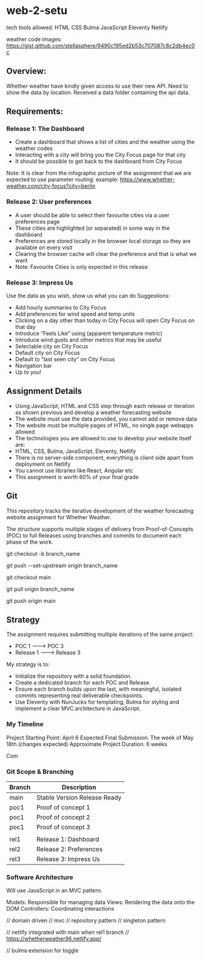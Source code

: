 # web-2-setu

tech tools allowed:
HTML
CSS
Bulma
JavaScript
Eleventy
Netlify

weather code images: https://gist.github.com/stellasphere/9490c195ed2b53c707087c8c2db4ec0c

## Overview:

Whether weather have kindly given access to use their new API.
Need to show the data by location. Received a data folder containing the api data.

## Requirements:

### Release 1: The Dashboard

* Create a dashboard that shows a list of cities and the weather using the weather codes
* Interacting with a city will bring you the City Focus page for that city
* It should be possible to get back to the dashboard from City Focus

Note: It is clear from the infographic picture of the assignment that we are expected to use parameter routing:
example: https://www.whether-weather.com/city-focus?city=berlin

### Release 2: User preferences

* A user should be able to select their favourite cities via a user preferences page
* These cities are highlighted (or separated) in some way in the dashboard
* Preferences are stored locally in the browser local storage so they are available on every visit
* Clearing the browser cache will clear the preference and that is what we want
* Note: Favourite Cities is only expected in this release

### Release 3: Impress Us

Use the data as you wish, show us what you can do
Suggestions:

* Add hourly summaries to City Focus
* Add preferences for wind speed and temp units
* Clicking on a day other than today in City Focus will open City Focus on that day
* Introduce “Feels Like” using (apparent temperature metric)
* Introduce wind gusts and other metrics that may be useful
* Selectable city on City Focus
* Default city on City Focus
* Default to “last seen city” on City Focus
* Navigation bar
* Up to you!

## Assignment Details

* Using JavaScript, HTML and CSS step through each release or iteration as shown previous and develop a weather forecasting website
* The website must use the data provided, you cannot add or remove data
* The website must be multiple pages of HTML, no single page webapps allowed
* The technologies you are allowed to use to develop your website itself are:
* HTML, CSS, Bulma, JavaScript, Eleventy, Netlify
* There is no server-side component, everything is client side apart from deployment on Netlify
* You cannot use libraries like React, Angular etc
* This assignment is worth 60% of your final grade

## Git

This repository tracks the iterative development of the weather forecasting website assignment for Whether Weather.

The structure supports multiple stages of delivery from Proof-of-Concepts (POC) to full Releases using branches and commits to document each phase of the work.

git checkout -b branch_name

git push --set-upstream origin branch_name

git checkout main

git pull origin branch_name

git push origin main

## Strategy

The assignment requires submitting multiple iterations of the same project:

- POC 1 ---> POC 3
- Release 1 ---> Release 3

My strategy is to:

* Initialize the repository with a solid foundation.
* Create a dedicated branch for each POC and Release.
* Ensure each branch builds upon the last, with meaningful, isolated commits representing real deliverable checkpoints.
* Use Eleventy with NunJucks for templating, Bulma for styling and implement a clear MVC architecture in JavaScript.

### My Timeline

Project Starting Point: April 6
Expected Final Submission: The week of May 18th (changes expected)
Approximate Project Duration: 6 weeks

Com

### Git Scope & Branching

| Branch | Description                  |
| ------ | ---------------------------- |
| main   | Stable Version Release Ready |
| poc1   | Proof of concept 1           |
| poc1   | Proof of concept 2           |
| poc1   | Proof of concept 3           |
|        |                              |
| rel1   | Release 1: Dashboard         |
| rel2   | Release 2: Preferences       |
| rel3   | Release 3: Impress Us        |

### Software Architecture

Will use JavaScript in an MVC pattern.

Models: Responsible for managing data
Views: Rendering the data onto the DOM
Controllers: Coordinating interactions

// domain driven
// mvc
// repository pattern
// singleton pattern

// netlify integrated with main when rel1 branch
// https://whetherweather96.netlify.app/

// bulma extension for toggle
